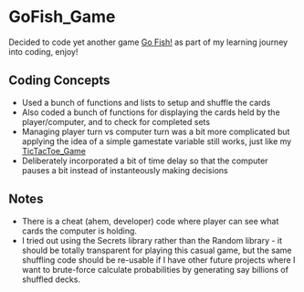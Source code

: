 # GoFish_Game
Decided to code yet another game [Go Fish!](https://en.wikipedia.org/wiki/Go_Fish) as part of my learning journey into coding, enjoy!

## Coding Concepts
- Used a bunch of functions and lists to setup and shuffle the cards
- Also coded a bunch of functions for displaying the cards held by the player/computer, and to check for completed sets
- Managing player turn vs computer turn was a bit more complicated but applying the idea of a simple gamestate variable still works, just like my [TicTacToe_Game](https://github.com/kawaiimah/TicTacToe_Game)
- Deliberately incorporated a bit of time delay so that the computer pauses a bit instead of instanteously making decisions

## Notes
- There is a cheat (ahem, developer) code where player can see what cards the computer is holding.
- I tried out using the Secrets library rather than the Random library - it should be totally transparent for playing this casual game, but the same shuffling code should be re-usable if I have other future projects where I want to brute-force calculate probabilities by generating say billions of shuffled decks.
